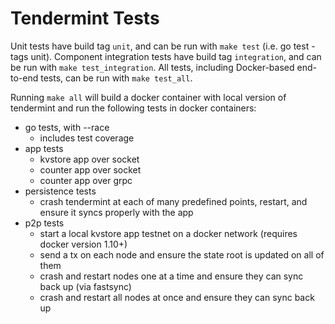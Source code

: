 # Tendermint Tests

Unit tests have build tag `unit`, and can be run with `make test` (i.e. go test -tags unit).
Component integration tests have build tag `integration`, and can be run with
`make test_integration`. All tests, including Docker-based end-to-end tests, can be run with
`make test_all`.

Running `make all` will build a docker container with local version of tendermint and run the
following tests in docker containers:

- go tests, with --race
	- includes test coverage
- app tests
	- kvstore app over socket
	- counter app over socket
	- counter app over grpc
- persistence tests
	- crash tendermint at each of many predefined points, restart, and ensure it syncs properly with the app
- p2p tests
	- start a local kvstore app testnet on a docker network (requires docker version 1.10+)
	- send a tx on each node and ensure the state root is updated on all of them
	- crash and restart nodes one at a time and ensure they can sync back up (via fastsync)
	- crash and restart all nodes at once and ensure they can sync back up
